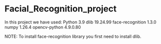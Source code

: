 # Facial_Recognition_project
In this project we have used:
Python 3.9
dlib 19.24.99
face-recognition 1.3.0
numpy 1.26.4
opencv-python 4.9.0.80

NOTE:
  To install face-recognition library you first need to install dlib.
